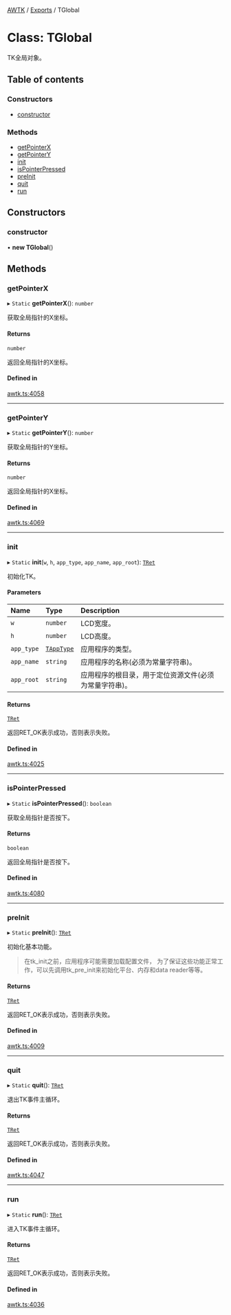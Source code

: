 [AWTK](../README.md) / [Exports](../modules.md) / TGlobal

# Class: TGlobal

TK全局对象。

## Table of contents

### Constructors

- [constructor](TGlobal.md#constructor)

### Methods

- [getPointerX](TGlobal.md#getpointerx)
- [getPointerY](TGlobal.md#getpointery)
- [init](TGlobal.md#init)
- [isPointerPressed](TGlobal.md#ispointerpressed)
- [preInit](TGlobal.md#preinit)
- [quit](TGlobal.md#quit)
- [run](TGlobal.md#run)

## Constructors

### constructor

• **new TGlobal**()

## Methods

### getPointerX

▸ `Static` **getPointerX**(): `number`

获取全局指针的X坐标。

#### Returns

`number`

返回全局指针的X坐标。

#### Defined in

[awtk.ts:4058](https://github.com/zlgopen/awtk-binding/blob/5d7e9b70/tools/code_gen/js/output/awtk.ts#L4058)

___

### getPointerY

▸ `Static` **getPointerY**(): `number`

获取全局指针的Y坐标。

#### Returns

`number`

返回全局指针的X坐标。

#### Defined in

[awtk.ts:4069](https://github.com/zlgopen/awtk-binding/blob/5d7e9b70/tools/code_gen/js/output/awtk.ts#L4069)

___

### init

▸ `Static` **init**(`w`, `h`, `app_type`, `app_name`, `app_root`): [`TRet`](../enums/TRet.md)

初始化TK。

#### Parameters

| Name | Type | Description |
| :------ | :------ | :------ |
| `w` | `number` | LCD宽度。 |
| `h` | `number` | LCD高度。 |
| `app_type` | [`TAppType`](../enums/TAppType.md) | 应用程序的类型。 |
| `app_name` | `string` | 应用程序的名称(必须为常量字符串)。 |
| `app_root` | `string` | 应用程序的根目录，用于定位资源文件(必须为常量字符串)。 |

#### Returns

[`TRet`](../enums/TRet.md)

返回RET_OK表示成功，否则表示失败。

#### Defined in

[awtk.ts:4025](https://github.com/zlgopen/awtk-binding/blob/5d7e9b70/tools/code_gen/js/output/awtk.ts#L4025)

___

### isPointerPressed

▸ `Static` **isPointerPressed**(): `boolean`

获取全局指针是否按下。

#### Returns

`boolean`

返回全局指针是否按下。

#### Defined in

[awtk.ts:4080](https://github.com/zlgopen/awtk-binding/blob/5d7e9b70/tools/code_gen/js/output/awtk.ts#L4080)

___

### preInit

▸ `Static` **preInit**(): [`TRet`](../enums/TRet.md)

初始化基本功能。
> 在tk_init之前，应用程序可能需要加载配置文件，
> 为了保证这些功能正常工作，可以先调用tk_pre_init来初始化平台、内存和data reader等等。

#### Returns

[`TRet`](../enums/TRet.md)

返回RET_OK表示成功，否则表示失败。

#### Defined in

[awtk.ts:4009](https://github.com/zlgopen/awtk-binding/blob/5d7e9b70/tools/code_gen/js/output/awtk.ts#L4009)

___

### quit

▸ `Static` **quit**(): [`TRet`](../enums/TRet.md)

退出TK事件主循环。

#### Returns

[`TRet`](../enums/TRet.md)

返回RET_OK表示成功，否则表示失败。

#### Defined in

[awtk.ts:4047](https://github.com/zlgopen/awtk-binding/blob/5d7e9b70/tools/code_gen/js/output/awtk.ts#L4047)

___

### run

▸ `Static` **run**(): [`TRet`](../enums/TRet.md)

进入TK事件主循环。

#### Returns

[`TRet`](../enums/TRet.md)

返回RET_OK表示成功，否则表示失败。

#### Defined in

[awtk.ts:4036](https://github.com/zlgopen/awtk-binding/blob/5d7e9b70/tools/code_gen/js/output/awtk.ts#L4036)

